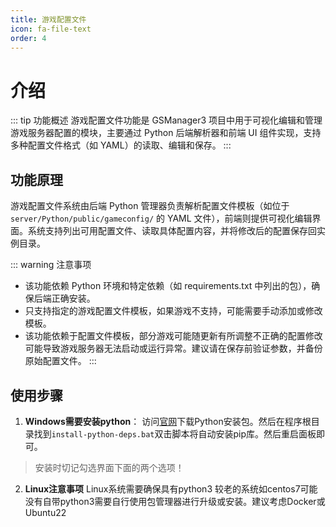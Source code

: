 ```yaml
---
title: 游戏配置文件
icon: fa-file-text
order: 4
---
```

# 介绍

::: tip 功能概述
游戏配置文件功能是 GSManager3 项目中用于可视化编辑和管理游戏服务器配置的模块，主要通过 Python 后端解析器和前端 UI 组件实现，支持多种配置文件格式（如 YAML）的读取、编辑和保存。
:::

## 功能原理

游戏配置文件系统由后端 Python 管理器负责解析配置文件模板（如位于 `server/Python/public/gameconfig/` 的 YAML 文件），前端则提供可视化编辑界面。系统支持列出可用配置文件、读取具体配置内容，并将修改后的配置保存回实例目录。

::: warning 注意事项
- 该功能依赖 Python 环境和特定依赖（如 requirements.txt 中列出的包），确保后端正确安装。
- 只支持指定的游戏配置文件模板，如果游戏不支持，可能需要手动添加或修改模板。
- 该功能依赖于配置文件模板，部分游戏可能随更新有所调整不正确的配置修改可能导致游戏服务器无法启动或运行异常。建议请在保存前验证参数，并备份原始配置文件。
:::

## 使用步骤

1. **Windows需要安装python**：
   访问[官网](https://www.python.org/)下载Python安装包。然后在程序根目录找到`install-python-deps.bat`双击脚本将自动安装pip库。然后重启面板即可。
> 安装时切记勾选界面下面的两个选项！
2. **Linux注意事项**
Linux系统需要确保具有python3 较老的系统如centos7可能没有自带python3需要自行使用包管理器进行升级或安装。建议考虑Docker或Ubuntu22
